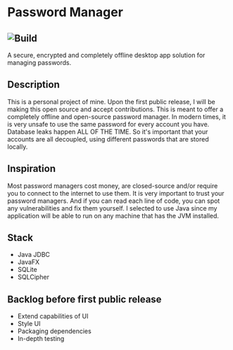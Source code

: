 # Password Manager
![Build](https://github.com/davidwilliford99/PasswordManager/actions/workflows/maven-publish.yml/badge.svg)
---
A secure, encrypted and completely offline desktop app solution for managing passwords.

## Description
This is a personal project of mine. Upon the first public release, I will be making this open source and accept contributions. This is meant to offer a completely offline and open-source password manager. In modern times, it is very unsafe to use the same password for every account you have. Database leaks happen ALL OF THE TIME. So it's important that your accounts are all decoupled, using different passwords that are stored locally.

## Inspiration
Most password managers cost money, are closed-source and/or require you to connect to the internet to use them. It is very important to trust your password managers. And if you can read each line of code, you can spot any vulnerabilities and fix them yourself. I selected to use Java since my application will be able to run on any machine that has the JVM installed.

## Stack 
* Java JDBC
* JavaFX
* SQLite
* SQLCipher

## Backlog before first public release
* Extend capabilities of UI
* Style UI
* Packaging dependencies
* In-depth testing
